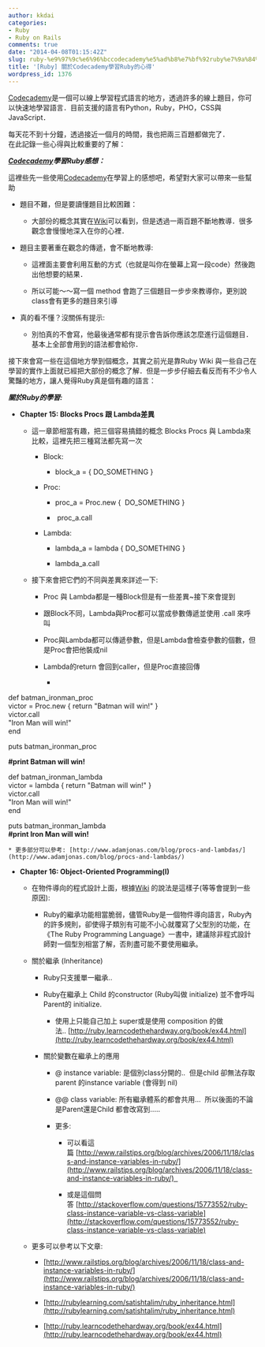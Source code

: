 ```yaml
---
author: kkdai
categories:
- Ruby
- Ruby on Rails
comments: true
date: "2014-04-08T01:15:42Z"
slug: ruby-%e9%97%9c%e6%96%bccodecademy%e5%ad%b8%e7%bf%92ruby%e7%9a%84%e5%bf%83%e5%be%97
title: '[Ruby] 關於Codecademy學習Ruby的心得'
wordpress_id: 1376
---
```


[Codecademy](http://www.codecademy.com/)是一個可以線上學習程式語言的地方，透過許多的線上題目，你可以快速地學習語言．目前支援的語言有Python，Ruby，PHO，CSS與JavaScript．




每天花不到十分鐘，透過接近一個月的時間，我也把兩三百題都做完了．  
在此記錄一些心得與比較重要的了解：　 




**_[Codecademy](http://www.codecademy.com/)學習Ruby感想：_**




這裡些先一些使用[Codecademy](http://www.codecademy.com/)在學習上的感想吧，希望對大家可以帶來一些幫助






  * 題目不難，但是要讀懂題目比較困難：



    * 大部份的概念其實在[Wiki](http://zh.wikipedia.org/wiki/Ruby)可以看到，但是透過一兩百題不斷地教導．很多觀念會慢慢地深入在你的心裡．



  * 題目主要著重在觀念的傳遞，會不斷地教導:



    * 這裡面主要會利用互動的方式（也就是叫你在螢幕上寫一段code）然後跑出他想要的結果．


    * 所以可能～～寫一個 method 會跑了三個題目一步步來教導你，更別說class會有更多的題目來引導



  * 真的看不懂？沒關係有提示:



    * 別怕真的不會寫，他最後通常都有提示會告訴你應該怎麼進行這個題目．基本上全部會用到的語法都會給你．





接下來會寫一些在這個地方學到個概念，其實之前光是靠Ruby Wiki 與一些自己在學習的實作上面就已經把大部份的概念了解．但是一步步仔細去看反而有不少令人驚豔的地方，讓人覺得Ruby真是個有趣的語言：




**_關於Ruby的學習:_**






  * **Chapter 15: Blocks Procs 跟 Lambda差異**



    * 這一章節相當有趣，把三個容易搞錯的概念 Blocks Procs 與 Lambda來比較，這裡先把三種寫法都先寫一次



      * Block:   



        * block_a = { DO_SOMETHING }



      * Proc:    



        * proc_a = Proc.new {  DO_SOMETHING } 


        *  proc_a.call



      * Lambda:



        * lambda_a = lambda { DO_SOMETHING }


        * lambda_a.call




    * 接下來會把它們的不同與差異來詳述一下:



      * Proc 與 Lambda都是一種Block但是有一些差異~接下來會提到


      * 跟Block不同，Lambda與Proc都可以當成參數傳遞並使用 .call 來呼叫


      * Proc與Lambda都可以傳遞參數，但是Lambda會檢查參數的個數，但是Proc會把他裝成nil


      * Lambda的return 會回到caller，但是Proc直接回傳



        * 


def batman_ironman_proc  
victor = Proc.new { return "Batman will win!" }  
victor.call  
"Iron Man will win!"  
end




puts batman_ironman_proc




**#print Batman will win!**




def batman_ironman_lambda  
victor = lambda { return "Batman will win!" }  
victor.call  
"Iron Man will win!"  
end




puts batman_ironman_lambda  
**#print Iron Man will win!** 







    * 更多部分可以參考: [http://www.adamjonas.com/blog/procs-and-lambdas/](http://www.adamjonas.com/blog/procs-and-lambdas/)



  * **Chapter 16: Object-Oriented Programming(I)**



    * 在物件導向的程式設計上面，根據[Wiki](http://zh.wikipedia.org/wiki/Ruby) 的說法是這樣子(等等會提到一些原因):



      * Ruby的繼承功能相當脆弱，儘管Ruby是一個物件導向語言，Ruby內的許多規則，卻使得子類別有可能不小心就覆寫了父型別的功能，在《The Ruby Programming Language》一書中，建議除非程式設計師對一個型別相當了解，否則盡可能不要使用繼承。



    * 關於繼承 (Inheritance)



      * Ruby只支援單一繼承.. 


      * Ruby在繼承上 Child 的constructor (Ruby叫做 initialize) 並不會呼叫Parent的 initialize.



        * 使用上只能自己加上 super或是使用 composition 的做法.. [http://ruby.learncodethehardway.org/book/ex44.html](http://ruby.learncodethehardway.org/book/ex44.html)



      * 關於變數在繼承上的應用



        * @ instance variable: 是個別class分開的..  但是child 卻無法存取parent 的instance variable (會得到 nil)


        * @@ class variable: 所有繼承體系的都會共用...  所以後面的不論是Parent還是Child 都會改寫到.....


        * 更多:



          * 可以看這篇 [http://www.railstips.org/blog/archives/2006/11/18/class-and-instance-variables-in-ruby/](http://www.railstips.org/blog/archives/2006/11/18/class-and-instance-variables-in-ruby/)  


          * 或是這個問答 [http://stackoverflow.com/questions/15773552/ruby-class-instance-variable-vs-class-variable](http://stackoverflow.com/questions/15773552/ruby-class-instance-variable-vs-class-variable)





    * 更多可以參考以下文章: 



      * [http://www.railstips.org/blog/archives/2006/11/18/class-and-instance-variables-in-ruby/](http://www.railstips.org/blog/archives/2006/11/18/class-and-instance-variables-in-ruby/)


      * [http://rubylearning.com/satishtalim/ruby_inheritance.html](http://rubylearning.com/satishtalim/ruby_inheritance.html)


      * [http://ruby.learncodethehardway.org/book/ex44.html](http://ruby.learncodethehardway.org/book/ex44.html)




